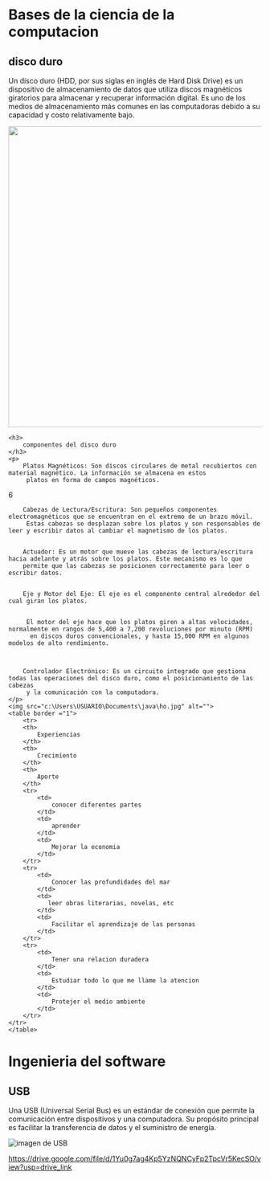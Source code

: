 
<html lang="en">
<head>
    <meta charset="UTF-8">
    <meta name="viewport" content="width=device-width, initial-scale=1.0">
    <title>ingeniria del software</title>
</head>
<body>
    <h1>
        Bases de la ciencia de la computacion
    </h1>
    <h2>
        disco duro
    </h2>
    <p>
        Un disco duro (HDD, por sus siglas en inglés de Hard Disk Drive) es un dispositivo de almacenamiento 
        de datos que utiliza discos magnéticos giratorios para almacenar y recuperar información digital. 
        Es uno de los medios de almacenamiento más comunes en las computadoras debido a su capacidad y costo relativamente bajo.
    <p>
    <img src="c:\Users\USUARIO\Documents\java\res.jpg" width="600" alt="">
    </p>
    
    <h3>
        componentes del disco duro
    </h3>
    <p>
        Platos Magnéticos: Son discos circulares de metal recubiertos con material magnético. La información se almacena en estos
         platos en forma de campos magnéticos.
6

        Cabezas de Lectura/Escritura: Son pequeños componentes electromagnéticos que se encuentran en el extremo de un brazo móvil.
         Estas cabezas se desplazan sobre los platos y son responsables de leer y escribir datos al cambiar el magnetismo de los platos.

        
        Actuador: Es un motor que mueve las cabezas de lectura/escritura hacia adelante y atrás sobre los platos. Este mecanismo es lo que 
        permite que las cabezas se posicionen correctamente para leer o escribir datos.

        
        Eje y Motor del Eje: El eje es el componente central alrededor del cual giran los platos.


         El motor del eje hace que los platos giren a altas velocidades, normalmente en rangos de 5,400 a 7,200 revoluciones por minuto (RPM)
          en discos duros convencionales, y hasta 15,000 RPM en algunos modelos de alto rendimiento.

          
        
        Controlador Electrónico: Es un circuito integrado que gestiona todas las operaciones del disco duro, como el posicionamiento de las cabezas
         y la comunicación con la computadora.
    </p>
    <img src="c:\Users\USUARIO\Documents\java\ho.jpg" alt="">
    <table border ="1">
        <tr>
        <th>
            Experiencias
        </th>
        <th>
            Crecimiento
        </th>
        <th>
            Aporte
        </th>
        <tr>
            <td>
                conocer diferentes partes 
            </td>
            <td>
                aprender 
            </td>
            <td>
                Mejorar la economia
            </td>    
        </tr>
        <tr>
            <td>
                Conocer las profundidades del mar 
            </td>
            <td>
               leer obras literarias, novelas, etc
            </td>
            <td>
                Facilitar el aprendizaje de las personas
            </td>    
        </tr>
        <tr>
            <td>
                Tener una relacion duradera
            </td>
            <td>
                Estudiar todo lo que me llame la atencion 
            </td>
            <td>
                Protejer el medio ambiente
            </td>    
        </tr> 
    </tr>
    </table>
</body>




<html lang="en">
<head>
    <meta charset="UTF-8">
    <meta name="viewport" content="width=device-width, initial-scale=1.0">
    <title>Document</title>
</head>
<body>
    <h1>Ingenieria del software</h1>
    <h2> USB</h2>
    <P>
        Una USB (Universal Serial Bus) es un estándar de conexión que permite la comunicación entre dispositivos y una computadora.
        Su propósito principal es facilitar la transferencia de datos y el suministro de energía.
    </P><img src="usb.JPG" alt="imagen de USB">
   <!--
CAPÍTULO 17




Empresas emergentes


<!--
Abres el enlace que Paulo te acaba de enviar.

Una startup local triunfa con una valoración de 3.000 millones de dólares

“¡De ninguna manera! ¿Esa es la oficina que está a la vuelta de la esquina?”

“Sí, son ellos”, responde Paulo.

Lees el artículo y dices: “¿Empezaron hace apenas dos años? ¿Y están creando esa aplicación tonta para organizar entregas?”
“Mira la cita en la parte inferior”, dice Tara.

“¡De ninguna manera! ¡Es Sam quien trabajaba con nosotros!”

Paulo gira su silla y señala la pantalla. “Mira su puesto de trabajo”.

...señala Sam Harris, vicepresidente de Ingeniería.

Tus hombros se tensan. “¡Qué! ¿Cómo es posible que sea vicepresidenta?”

“Lo sé, ¿verdad?”, responde Paulo.

Tara tiene un tono de celos. “Y ahora probablemente también será asquerosamente rica. ¡Imagínese cuánto valdrán sus opciones sobre acciones!”
Al llegar al final del artículo, experimentas una mezcla de ira, envidia y arrepentimiento. Te entrevistaron en esa pequeña empresa emergente antes de aceptar la oferta para tu trabajo actual. Te quedaste con la empresa más grande y con el salario más alto.
Vuelve a ver el título del puesto de Sam en el artículo: vicepresidenta de ingeniería. Recuerda el día en que le dijo que se marchaba. No sabía que se marchaba para adelantarse a usted en su carrera unos diez años.
A medida que dirige su atención hacia la agitada ciudad que se ve desde su ventana, comienzan a surgir preguntas: ¿Está trabajando para la empresa equivocada? ¿Debería
 



Capítulo 17. Empresas emergentes • 328


¿En lugar de eso, te habrías incorporado a una startup desde el principio? ¿Cómo logró Sam llegar a vicepresidente? ¿Podrías haber tenido ese rápido crecimiento profesional y haber podido comprar la casa que siempre quisiste?







Este capítulo trata sobre las empresas emergentes y tenemos muchas preguntas que responder.
¿Qué son? ¿Cómo se forman y crecen normalmente? ¿Deberías plantearte dejar tu empresa actual para aceptar un salario más bajo y asumir una mayor responsabilidad en otro lugar, o el riesgo es demasiado grande? ¿Y son necesarios los gerentes en medio de las modificaciones y los cambios de dirección?
Esto es lo que exploraremos:

• Abordaremos el concepto y el ciclo de vida de las startups, y por qué han generado tanta atención e interés en la industria tecnológica.
• Luego, analizaremos qué tipo de oportunidades existen para usted como gerente si trabajara para una empresa emergente.
• Por último, desmitificaremos las opiniones de que la gestión es algo que solo hacen las grandes empresas. En su lugar, presentaremos argumentos en los que se afirma que las habilidades que ha aprendido en este libro son de vital importancia en las empresas en sus primeras etapas.

El software se está comiendo el mundo

A menos que hayas logrado evitar la cobertura mediática durante la última década, sabrás que las empresas de tecnología suelen ser noticia. Como escribió Marc Andreessen en 2011,1 el software realmente se está comiendo al mundo. Las empresas de Internet como Facebook, Twitter, Netflix y Google se han convertido en parte de la vida cotidiana.


Hemos visto cómo hábitos que tienen siglos de antigüedad cambiaron de la noche a la mañana con la introducción de aplicaciones para pedir taxis como Uber y Lyft y aplicaciones de entrega de comida como DoorDash, y cada vez es más probable que conozcas a tu futura pareja deslizando el dedo hacia la derecha en lugar de acercarte a extraños en público.
Esta capacidad de las empresas que ofrecen sus servicios a través de software e Internet de llegar a valer más que Walmart en menos del 1% del tiempo ha atraído
mucha atención. Ha puesto de relieve la posibilidad de que una buena idea, combinada



1. https://a16z.com/2011/08/20/why­software­is­eating­the­world/
 

Oportunidades para gerentes • 329


con la inversión de capitalistas de riesgo (VC) ricos, pueden potencialmente crear unicornios mágicos: otra palabra para una empresa que termina siendo valuada en más de mil millones de dólares.


En el caso de las empresas emergentes que encuentran su nicho, crecen rápidamente y luego salen a través de adquisiciones o cotizando en bolsa, los empleados que se encuentran en la etapa inicial y que tienen acciones en la empresa pueden ganar millones. En algunos casos, miles de millones. Los ingenieros inteligentes de todo el mundo se sienten atraídos no solo por los problemas nuevos e innovadores (a menudo de escala social) que deben resolver, sino también por la capacidad de entrar desde el principio, experimentar una progresión profesional que crece tan rápido como la empresa y tener mucho que decir sobre cómo se hacen las cosas.
Además de la recompensa potencial, el ritmo rápido y la tecnología informática de vanguardia, las empresas emergentes ofrecen muchos otros beneficios atractivos. Como son empresas jóvenes, suelen estar dirigidas por fundadores inteligentes, decididos y, a menudo, rebeldes que quieren hacer las cosas a su manera. Esto significa un enfoque en entornos de oficina divertidos y atractivos, muchas ventajas y beneficios para los empleados y culturas empresariales que celebran la autonomía, la meritocracia y la capacidad de hacer un trabajo impactante, en lugar de ser el mejor político.


Es posible que hayas tenido la tentación de solicitar un puesto en una empresa emergente por una o varias de las razones mencionadas anteriormente, pero la pregunta es: ¿deberías hacerlo? Después de todo, has llegado hasta aquí porque te has esforzado por perfeccionar tu oficio de gerente. Se podría argumentar que aumentar tu impacto como gerente requiere gestionar una cantidad cada vez mayor de personas, y las empresas emergentes no tienen muchas personas en absoluto. Además, muchas empresas emergentes se centran en encontrar su ajuste al mercado de productos en lugar de establecer su jerarquía interna, así que sin eso, ¿de qué sirve la gestión?


Comencemos analizando la composición general de las empresas emergentes en su etapa inicial y luego veamos varios escenarios en los que sus habilidades de gestión tienen una gran demanda.

Oportunidades para gerentes

Las empresas emergentes pasan por numerosas fases desde su concepción como idea hasta su crecimiento como empresa de pleno derecho. A medida que avanzan estas etapas, pueden surgir diversas oportunidades en las que usted puede participar como gerente.
 



Capítulo 17. Empresas emergentes • 330






































Comencemos recorriendo brevemente el diagrama de izquierda a derecha, teniendo en cuenta las etapas.



• Cofundadores: aquí es donde las personas con la idea inicial crean un negocio y lo ponen en marcha. A menos que usted sea uno de los fundadores, no le interesará esta etapa. Los cofundadores buscarán una solución que se ajuste al problema : ¿es posible crear un producto que resuelva algún problema empresarial? Por lo general, esto da como resultado la creación de un producto mínimo viable (MVP) para ver si los clientes lo compran y qué pueden aprender de ellos.

La mayor parte, si no toda, de las aportaciones en esta etapa provendrán de los cofundadores.

• Inversión inicial: si el MVP inicial gana fuerza y parece que puede convertirse en un negocio viable, las empresas emergentes buscan una inversión inicial para poder empezar a crecer más rápido de lo que podrían hacerlo de forma orgánica. Esta inversión inicial puede provenir de inversores ángeles (normalmente empresarios adinerados), aceleradores de empresas emergentes, fondos de inversión especializados y
más. Es suficiente dinero para ver si una mayor inversión en el producto puede aumentar su impacto en el mercado. Una gran oportunidad en este caso es involucrarse como gestor número uno. Hablaremos de eso en breve.
 

Oportunidades para gerentes • 331


• Rondas de capital riesgo: si el producto de una startup sigue teniendo buenos resultados, la empresa puede decidir asumir aún más inversiones para seguir creciendo cada vez más rápido. Los VC son inversores de capital privado que aumentan sus fondos invirtiendo en empresas de rápido crecimiento. Durante estas etapas pueden surgir varias oportunidades , ya que ese dinero permite contratar a muchos más ingenieros, crear equipos e incluso crear puestos que permitan dirigir varios equipos.



• Más allá: Una vez que una empresa crece más allá de las etapas de VC, ¡es probable que comience a volverse tan grande como muchas otras grandes empresas!
Analizaremos las dos etapas de startup mencionadas anteriormente que brindan muchas oportunidades: la etapa que trae la inversión inicial y las rondas de capital riesgo que seguirán.

Convertirse en el gerente número uno

Una de las mayores oportunidades de crecimiento profesional para los directivos es convertirse en el primer directivo. Esto suele ocurrir después de una inversión inicial. Pero, ¿qué significa eso? Por lo general, dentro del grupo de cofundadores habrá un director de tecnología y un director ejecutivo.


El CTO, a pesar de su importante cargo, normalmente será el ingeniero principal que desarrolle la tecnología. Su prioridad será lograr que el producto se desarrolle de modo que el MVP que ha ganado impulso pueda seguir escalando, ofrecer soporte para nuevas funciones y atender a los clientes existentes. El CEO normalmente se centrará en todo tipo de cosas: nuevas ventas, contrataciones, elaboración de un plan para el futuro, etc.
Esto significa que el departamento de ingeniería no tiene a nadie que se ocupe de la gestión. Y por gestión no nos referimos solo a la gestión de personas: nos referimos a la gestión de procesos, contratación, comunicación y entrega; la persona que hace que todo funcione de manera eficiente. Esa persona podría ser usted.


Se espera que hagas lo que haces como gerente de un equipo, pero el alcance de esa función abarca todo el departamento, incluso si es pequeño. Por lo tanto, el impacto se siente en toda la empresa. Las semillas que puedes comenzar a plantar en esta etapa, suponiendo que la startup tenga éxito, pueden florecer en la cultura de ingeniería de un departamento de decenas o tal vez cientos de personas.



¿Y cómo se llama este puesto? Normalmente se le da el título de VP de ingeniería. Si el CTO está creando el producto, entonces el VP de ingeniería es responsable de
 



Capítulo 17. Empresas emergentes • 332


Creación de la organización de ingeniería. Estas son algunas de las tareas de las que puede ser responsable el vicepresidente de ingeniería de una startup:
• Propiedad del proceso de entrega, desde los aspectos técnicos, como la forma de implementar con frecuencia sin tiempos de inactividad, hasta la forma en que se comunican los lanzamientos a los usuarios y al resto de la empresa.
• Desempeño de los ingenieros, abarcando la gestión de línea, reuniones individuales, evaluaciones de desempeño y la creación de todos los procesos que rodean esas actividades.


• Asignación de recursos y priorización de proyectos. ¿Qué se va a hacer y en qué orden, con una cantidad limitada de ingenieros disponibles?
• Contratación de nuevos ingenieros, incluida la creación del proceso de contratación en primer lugar y la determinación de qué roles y conjuntos de habilidades son necesarios.
• Mantener al CTO concentrado en el desarrollo. Si hay algo que no se enmarca en los ejemplos anteriores y que está obstaculizando el trabajo del CTO, es probable que recaiga en el vicepresidente de ingeniería la tarea de resolverlo.
• ¡ Construyendo cosas! Dado que la empresa es tan pequeña, es poco probable que un vicepresidente de ingeniería de una startup no esté contribuyendo con código.
Si analizamos el puesto de vicepresidente de ingeniería desde esta perspectiva, podríamos imaginarlo como un puesto de gerente de ingeniería con responsabilidad, riesgo y autonomía al máximo. Si no sabemos cómo hacer algo o si no existe ningún proceso para resolver algún problema en particular, ¿adivinen qué? ¡Depende de ustedes resolverlo!


La relación entre el CTO y el VP de ingeniería en una startup se puede resumir en el diagrama matricial de la página 333. Un buen VP de ingeniería puede convertir a una pequeña banda de piratas en un eficiente buque de guerra, con mucho espacio para que la flota siga expandiéndose.3


Por lo tanto, recuerda que esta etapa temprana de la vida de las empresas emergentes podría ofrecer una oportunidad profesional emocionante para ti. No te desanimes por el alto título del puesto. En cambio, si sigues disfrutando y teniendo éxito en la gestión, y si te sientes preparado para un desafío y con la capacidad de tener un gran impacto, entonces una empresa emergente que haya recibido una inversión inicial puede estar buscando a alguien exactamente como tú.
Simplemente esté atento a los anuncios de empleo que ofrecen el puesto en el que el tamaño del equipo es pequeño, a menudo de unas pocas decenas de personas, y consulte a su red para averiguar qué es lo que aún no se ha publicado. No se desanime y presente su solicitud.

3. https://bothsidesofthetable.com/want­to­know­the­difference­between­a­cto­and­a­vp­ engineering­4fc3750c596b#.gw
 

Oportunidades para gerentes • 333






























Además del desafío y la emoción que puede suponer este puesto, si la startup sigue teniendo éxito, es posible que tengas la oportunidad de definir y contratar a un departamento importante, lo que te dará la oportunidad de pasar a ocupar un puesto de gerente de gerentes mucho más rápido de lo que podrías hacerlo en una organización más grande. Es la oportunidad perfecta para asumir puestos mucho más importantes en el futuro.


Así que sí, podrías ser vicepresidente de ingeniería. Tal vez incluso antes de lo que crees.

Tu turno: ¿podrías ser el manager número uno?

Piense en su propia carrera. Aunque quizás sea nuevo en la gestión, ¿se imagina postularse para este puesto de vicepresidente de ingeniería de una startup en el futuro?
Si es así, ¿por qué te interesa tanto? Si no, ¿qué crees que puede estar impidiendo que quieras hacerlo?
Cuando trabajas en una startup, te darás cuenta de que las cosas suelen ser complicadas debido al alto grado de responsabilidad y propiedad. Encontrarás giros y vueltas, fracasos y éxitos, todo multiplicado por 100. ¡Esto significa que es mejor que te apasione lo que la startup está construyendo! ¿Qué tipo de tecnología necesitarías estar creando para querer desempeñar este rol?
 



Capítulo 17. Empresas emergentes • 334

Atrapar y surfear una ola
La carrera de gestión presenta dos dificultades de entrada y progresión:
• Conseguir un puesto de gestión inicial. Dado que muy pocas personas tienen formación formal en gestión (de lo contrario, ¿por qué existiría este libro?), conseguir la oportunidad de ser gerente en primer lugar puede ser un desafío. Al postularse para puestos vacantes en las empresas, aquellos con experiencia previa en gestión suelen tener ventaja sobre aquellos que no la tienen.
• Siempre tener una ruta para crecer hacia arriba. La progresión de un gerente puede verse limitada más estrictamente por el tamaño y la estructura de una organización. Después de todo, gestionar más personas y equipos implica ascender en el organigrama. ¿Qué pasa si no hay ningún lugar adonde ir?
Las startups pueden ofrecer un entorno que facilite un poco estas situaciones. Como mencionamos anteriormente, las startups que tienen éxito tienen algunas características favorables:
• Crecen y cambian rápidamente. La inversión o el crecimiento orgánico rápido pueden duplicar o triplicar el tamaño del equipo de ingeniería en un corto período de tiempo. Esto significa que un puñado de personas que trabajan en una jerarquía plana pueden ahora requerir más estructura en su organigrama, incluida la introducción de más gestión de línea. Esto crea roles que usted puede asumir, especialmente si ya está trabajando allí. Además, el éxito continuo puede expandir aún más el departamento, y usted está bien posicionado para continuar el viaje hacia arriba.

• Tienen menos dinero para gastar. Dado que es poco probable que las empresas emergentes se apropien de gerentes altamente remunerados de las empresas tecnológicas más grandes, puedes aprovechar esto a tu favor: tendrás más posibilidades de dar el salto a la gestión incluso si no tienes experiencia previa.
• Cada individuo puede tener una gran influencia en las decisiones. Si te incorporas a una startup como colaborador individual con el deseo de pasar a la gestión, tendrás mucho que decir a la hora de crear las condiciones para que eso suceda.
Tu influencia en una pequeña empresa será mucho mayor que la de una gran corporación. Puedes lograrlo por ti mismo.
 

Oportunidades para gerentes • 335


Prueba de diferentes
roles Quizás te toque ser un ingeniero de full­stack en lugar de solo uno de back­ end. Quizás puedas contribuir al diseño del producto o a la hoja de ruta en sí.
Hay muchas oportunidades para que las personas emprendedoras se diviertan y completen sus currículums.

















A continuación, le ofrecemos algunos consejos sobre cómo puede acercarse y unirse a empresas más pequeñas de una manera que le permita tener en mente su carrera como gerente:
• Etapa de cofundador: si conoces alguna startup que te interese y que recién esté comenzando (quizás la conozcas a través de colegas o amigos o la hayas conocido en una conferencia o reunión), entonces registra tu interés. Diles que lo que están haciendo parece emocionante y que, si comienzan a crecer, te encantaría participar, posiblemente como ingeniero con posibilidades de llegar a ser gerente. Haz que estas personas formen parte de tu red.



• Etapa de inversión inicial: cuando las empresas emergentes recaudan dinero, suelen publicar comunicados de prensa. Asegúrate de estar al tanto de lo que sucede en la industria leyendo sitios web como TechCrunch, Hacker News, AngelList y Product Hunt. Las empresas que obtienen aumentos iniciales aún son pequeñas. Averigua quién trabaja allí y comunícate con ellos en LinkedIn o Twitter. Sé directo: diles que estás buscando conseguir un primer puesto de gestión o crecer como gerente y que estás interesado en lo que están construyendo. Mira si puedes hacer contactos. Si ya tienes experiencia, ¿están buscando un gerente número uno? Nunca se sabe lo que sucederá.


• Rondas de capital de riesgo posteriores: a medida que las empresas emergentes crecen hasta un tamaño en el que comienzan a recaudar capital de capital de riesgo (a menudo llamadas rondas
de Serie A, B, C o posteriores, según la cantidad de rondas de financiación anteriores), es probable que deba enfrentarse a un proceso de contratación más estándar. Sin embargo, una breve carta
de presentación en la que manifieste su intención de seguir el camino de la gestión en el futuro, incluso si
 



Capítulo 17. Empresas emergentes • 336


Solo se anuncian puestos de colaborador individual, lo que puede abrirte otras puertas. Simplemente indica tu intención.
Existe un mundo de pequeñas empresas apasionantes, pero también hay riesgos.
Unirse a una startup puede ser un trabajo intenso y difícil, sin la estructura, la remuneración y los beneficios a los que estabas acostumbrado en el pasado. Es posible que el entorno no sea para todos. Tendrás que decidir si es adecuado para ti.
No solo eso, la mayoría de las empresas emergentes fracasan. Muchas tienen grandes ideas que nunca encuentran su producto adecuado para el mercado. Algunas no logran recaudar suficiente dinero para continuar. Tal vez la startup modifique su oferta tantas veces que lo que construya no se parezca en nada a lo que esperaba originalmente. ¿Se siente cómodo con el cambio? ¿Es un constructor de catedrales o un buscador
de bazares?


Compensación y capital de las empresas emergentes

Es poco probable que las empresas emergentes puedan pagar tanto salario base como las empresas tecnológicas establecidas. Simplemente no tienen tanto dinero disponible en las primeras etapas.
Sin embargo, es posible que descubra que ofrecen acciones de la empresa como parte del paquete de compensación, generalmente en forma de opciones sobre acciones que se adquieren a lo largo de un período de tiempo determinado.
Antes de dejarse llevar por el sueño de convertirse en millonario cuando suene la campana del NASDAQ, debe recordar algunas cosas:
• La mayoría de las empresas emergentes fracasan, e incluso las que tienen éxito pueden tardar más de diez años en canjear el capital por dinero real. No cuente con que eso suceda nunca. En lugar de eso, esté allí para vivir la experiencia. Todo lo demás es un beneficio.
• Si no está seguro acerca de los términos y condiciones de cualquier capital ofrecido, incluyendo cuánto hay, si se trata de una clase de acciones preferentes o cualquier cosa que tenga que ver con el cronograma de adquisición de derechos, busque asesoramiento legal.
• Apostar tu felicidad a un futuro incierto e impredecible probablemente conducirá al desastre, incluso si ese desastre se limita a los límites de tu propio cerebro.



Sin embargo, no todo es pesimismo. Debido a su tamaño, las empresas emergentes te exponen a todos los aspectos de un negocio, desde ingeniería hasta ventas, marketing y clientes enojados, a menudo porque la falta de personal significa que todos necesitan apoyarse estrechamente, independientemente de su función.
 


Por qué la gestión en las empresas emergentes es fundamental • 337


Si te interesa ampliar tus conocimientos sobre el funcionamiento de una empresa en su conjunto, estos cursos son una forma fantástica de conocer de cerca y en primera persona el funcionamiento de una empresa en un breve espacio de tiempo. Un año en una empresa emergente puede parecer como cinco años en una empresa más grande debido a la intensidad y variedad del trabajo. Puedes avanzar a tu siguiente puesto como un profesional más completo.
Recuerda que la experiencia en startups es muy buscada porque para tener impacto en ese entorno es necesario ser emprendedor, estar motivado, ser colaborador y aprender rápido. Incluso si la startup en sí no funciona, tu próximo trabajo será mucho mejor gracias a ella.


Tu turno: ¿Qué hay ahí afuera ahora mismo?

Echa un vistazo a los sitios web mencionados en la sección anterior, como AngelList. ¿Qué tipos de empresas emergentes hay en este momento que te parezcan interesantes? ¿Alguna de
ellas está contratando formalmente? ¿Te atreves a enviarles un correo electrónico para saludarlas?

¿Alguno de ellos está contratando a un vicepresidente de ingeniería o un gerente con un título similar como número uno?
¿Cómo es la descripción del puesto? ¿Te parece algo que podrías hacer si aumentaras tu experiencia como gerente? ¿Te parece emocionante o demasiado arriesgado?



Por qué la gestión en las empresas emergentes es fundamental

En este punto, deberías ver que hay muchas posibilidades de usar las nuevas empresas como una oportunidad para conseguir ese primer puesto de gestión o, tal vez, una vez que te sientas cómodo y tengas experiencia en la gestión, dar un gran salto para convertirte en vicepresidente de ingeniería.
Sin embargo, como probablemente sepas, muchos ingenieros tienen una visión estereotipada de los gerentes. Tal vez piensen que la gestión es un trabajo inútil en comparación con el trabajo "real" de sacar el producto al mercado. Tal vez piensen que es el lugar al que acuden los malos programadores para obtener un aumento de sueldo. Tal vez piensen que es completamente inútil.


Espero que si tenías alguno de estos sentimientos cuando comenzaste a leer el libro, ahora se hayan disipado. Sin embargo, puede que haya gente que piense que la gestión no tiene cabida en las empresas emergentes y pequeñas. Puede que piensen que la gestión es algo para empresas con 1.000 empleados en lugar de 10.
 



Capítulo 17. Empresas emergentes • 338


Después de todo, algunas empresas emergentes adoptan enfoques más radicales para la gestión, como la autoorganización a través de la Holacracia,4 donde la organización está diseñada no como una estructura de árbol típica (donde las líneas de informes descienden en cascada desde el CEO), sino como círculos autoorganizados con un propósito y una responsabilidad claros.
Otras estructuras de gobernanza alternativas incluyen Teal [Lal14], que promueve la autogestión guiada por prácticas, propósitos y valores consistentes.
Sin embargo, independientemente de cómo se construya el organigrama y de la etapa en la que se encuentre la empresa, las habilidades que ha aprendido en este libro son muy aplicables y, a menudo, más ampliamente de lo que cree. Incluso si no está a cargo de un equipo, puede beneficiarse de una mejor autogestión, un enfoque consciente de la comunicación con personas y departamentos enteros, conocimiento de cómo
anunciar puestos y cómo entrevistar a candidatos, etc. Puede aplicar lo que aprendió sobre el desafío de trabajar con personas y en proyectos complejos en cualquier momento. Las habilidades de gestión
trascienden el rol en sí.


Además, la gestión, incluso en las empresas pequeñas, proporciona a los empleados un andamiaje para su crecimiento y desarrollo personal. La gestión no significa burocracia. Una buena gestión es un trato amable y una colaboración continua. Esto no interfiere en nada. Ser un excelente gerente en una empresa emergente rompe con la norma estereotipada. ¿Qué pasaría si los empleados no solo pudieran trabajar en proyectos emocionantes e innovadores que podrían tener un gran éxito, sino que también recibieran un apoyo inigualable y oportunidades de desarrollo profesional mientras estuvieran allí? A mí me parece una situación en la que todos saldrían ganando.


Quienes sean capaces de adoptar una mentalidad de gestión pueden proporcionar un contrapeso muy necesario a la velocidad a la que las empresas emergentes pueden crecer y volverse caóticas. Mientras que la empresa y el director de tecnología pueden querer avanzar a fondo, quienes tengan una mentalidad de gestión pueden hacerlo sin perder de vista el proceso, la eficiencia, la organización del equipo, los métodos de comunicación, la calidad y la escalabilidad organizacional. Las habilidades de gestión pueden mantener el equilibrio. Y si eres capaz de hacer esto dentro de un equipo pequeño, es posible que te encuentres ascendiendo en la jerarquía más rápido de lo que crees. Creo que estarás de acuerdo en que el futuro es brillante.

¿Qué te depara el futuro?

Con esto llegamos al final de nuestra discusión sobre las empresas emergentes. Esperamos que ahora puedas ver que pueden ofrecerte una serie de oportunidades si estás dispuesto a hacerlo.




4. https://www.holacracy.org/
 


¿Qué te depara el futuro? • 339


Más importante aún, creo que hemos demostrado que la práctica de la gestión trasciende las grandes empresas y los organigramas complejos. Se puede tener un impacto en cualquier lugar.


Esto es lo que hemos cubierto en este capítulo:

• Analizamos el concepto y el ciclo de vida de las empresas emergentes y por qué son una Perspectiva convincente para un trabajo apasionante.
• Luego abordamos las oportunidades que existen para que usted se involucre, ya sea utilizándolas como una oportunidad para acelerar su progresión profesional o tal vez incluso uniéndose como vicepresidente de ingeniería.
• Terminamos ofreciendo un contraargumento para aquellos que pueden pensar que la gestión no es
necesaria en las empresas emergentes. La gestión no es indicativa de una burocracia acartonada. Es
una mentalidad y un conjunto de habilidades que pueden proporcionar un contrapeso muy necesario al caos.

Con todo este tema de startups, probablemente te hayamos hecho reflexionar sobre tu rol actual y hacia dónde quieres progresar en el futuro. Quizás ya tengas una idea clara de hacia dónde te diriges, o quizás ni siquiera hayas pensado en ello.

-->
https://drive.google.com/file/d/1Yu0g7ag4Kp5YzNQNCyFp2TpcVr5KecSO/view?usp=drive_link
</P>
</body>
</html> 
